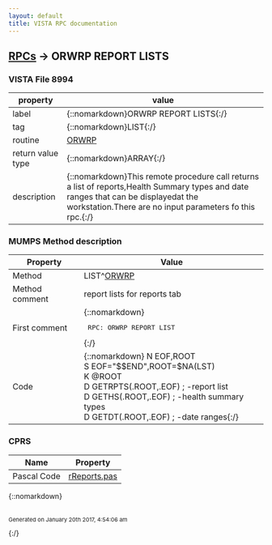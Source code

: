 ```yaml
---
layout: default
title: VISTA RPC documentation
---
```




## [RPCs](TableOfContent.md) &#8594; ORWRP REPORT LISTS 



### VISTA File 8994 


 property | value 
--- | --- 
 label | {::nomarkdown}ORWRP REPORT LISTS{:/}
 tag | {::nomarkdown}LIST{:/}
 routine | [ORWRP](http://code.osehra.org/dox/Routine_ORWRP_source.html)
 return value type | {::nomarkdown}ARRAY{:/}
 description | {::nomarkdown}This remote procedure call returns a list of reports,Health Summary types and date ranges that can be displayedat the workstation.There are no input parameters fo this rpc.{:/}


### MUMPS Method description

 Property | Value 
 --- | --- 
 Method | LIST^[ORWRP](http://code.osehra.org/dox/Routine_ORWRP_source.html)
 Method comment | report lists for reports tab
 First comment | {::nomarkdown}<pre>  RPC: ORWRP REPORT LIST</pre>{:/}
 Code | {::nomarkdown}  N EOF,ROOT<br> S EOF="$$END",ROOT=$NA(LST)<br> K @ROOT<br> D GETRPTS(.ROOT,.EOF) ; -report list<br> D GETHS(.ROOT,.EOF) ; -health summary types<br> D GETDT(.ROOT,.EOF) ; -date ranges{:/}


### CPRS

 Name | Property 
 --- | --- 
 Pascal Code |  [rReports.pas](https://github.com/OSEHRA/VistA/blob/master/Packages/Order%20Entry%20Results%20Reporting/CPRS/CPRS-Chart/rReports.pas)


{::nomarkdown} <br/><br/><p style="font-size: 11px">Generated on January 20th 2017, 4:54:06 am</p>{:/}
